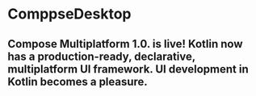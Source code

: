 # ComppseDesktop

## Compose Multiplatform 1.0. is live! Kotlin now has a production-ready, declarative, multiplatform UI framework. UI development in Kotlin becomes a pleasure.
